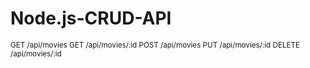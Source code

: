 # Node.js-CRUD-API

<sub> GET      /api/movies </sub> 
<sub> GET      /api/movies/:id </sub> 
<sub> POST     /api/movies </sub> 
<sub> PUT      /api/movies/:id </sub> 
<sub> DELETE   /api/movies/:id </sub> 
